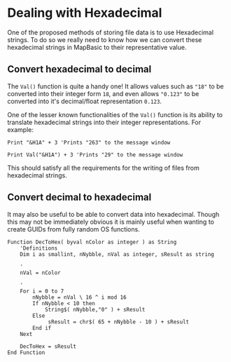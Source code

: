 # Dealing with Hexadecimal

One of the proposed methods of storing file data is to use Hexadecimal strings. To do so we really need to know how we can convert these hexadecimal strings in MapBasic to their representative value.

## Convert hexadecimal to decimal

The `Val()` function is quite a handy one! It allows values such as `"18"` to be converted into their integer form `18`, and even allows `"0.123"` to be converted into it's decimal/float representation `0.123`.

One of the lesser known functionalities of the `Val()` function is its ability to translate hexadecimal strings into their integer representations. For example:

```
Print "&H1A" + 3 'Prints "263" to the message window

Print Val("&H1A") + 3 'Prints "29" to the message window
```

This should satisfy all the requirements for the writing of files from hexadecimal strings.

## Convert decimal to hexadecimal

It may also be useful to be able to convert data into hexadecimal. Though this may not be immediately obvious it is mainly useful when wanting to create GUIDs from fully random OS functions.

```{MB}
Function DecToHex( byval nColor as integer ) as String
    'Definitions
    Dim i as smallint, nNybble, nVal as integer, sResult as string

    '
    nVal = nColor

    '
    For i = 0 to 7
        nNybble = nVal \ 16 ^ i mod 16
        If nNybble < 10 then
            String$( nNybble,"0" ) + sResult
        Else
             sResult = chr$( 65 + nNybble - 10 ) + sResult
        End if
    Next

    DecToHex = sResult
End Function
```
